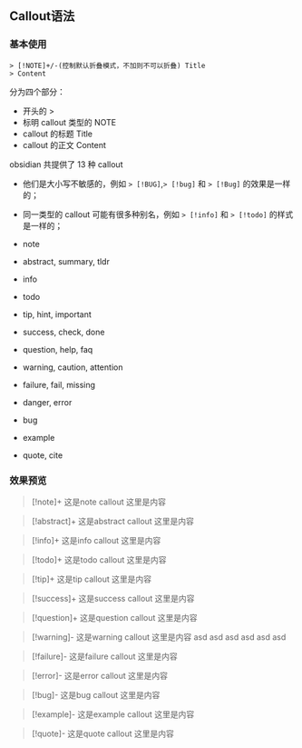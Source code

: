 ## Callout语法

### 基本使用

```text
> [!NOTE]+/-(控制默认折叠模式，不加则不可以折叠) Title
> Content
```


分为四个部分：

- 开头的 >
- 标明 callout 类型的 NOTE
- callout 的标题 Title
- callout 的正文 Content

obsidian 共提供了 13 种 callout

- 他们是大小写不敏感的，例如 `> [!BUG]`,`> [!bug]` 和 `> [!Bug]` 的效果是一样的；
- 同一类型的 callout 可能有很多种别名，例如 `> [!info]` 和 `> [!todo]` 的样式是一样的；  
    
- note
- abstract, summary, tldr
- info
- todo
- tip, hint, important
- success, check, done
- question, help, faq
- warning, caution, attention
- failure, fail, missing
- danger, error
- bug
- example
- quote, cite

### 效果预览

> [!note]+ 这是note callout
> 这里是内容

> [!abstract]+ 这是abstract callout
> 这里是内容

> [!info]+ 这是info callout
> 这里是内容

> [!todo]+ 这是todo callout
> 这里是内容

> [!tip]+ 这是tip callout
> 这里是内容

> [!success]+ 这是success callout
> 这里是内容

> [!question]+ 这是question callout
> 这里是内容

> [!warning]- 这是warning callout
> 这里是内容
> asd
> asd
> asd
> asd
> asd
> asd

> [!failure]- 这是failure callout
> 这里是内容

> [!error]- 这是error callout
> 这里是内容

> [!bug]- 这是bug callout
> 这里是内容

> [!example]- 这是example callout
> 这里是内容

> [!quote]- 这是quote callout
> 这里是内容